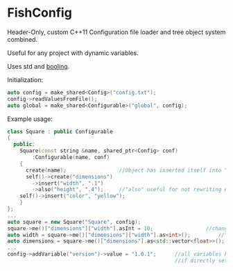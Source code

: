 # FishConfig
Header-Only, custom C++11 Configuration file loader and tree object system combined. 

Useful for any project with dynamic variables. 

Uses std and [boolinq](https://github.com/k06a/boolinq).

Initialization:
```c++
auto config = make_shared<Config>("config.txt");
config->readValuesFromFile();
auto global = make_shared<Configurable>("global", config);
```
Example usage:
```c++
class Square : public Configurable
{
  public:
	Square(const string &name, shared_ptr<Config> conf)
		:Configurable(name, conf)
	{
	  create(name);                 //Object has inserted itself into "conf" 
	  self()->create("dimensions")
  	    ->insert("width", ".1")   
    	->also("height", ".4");     //"also" useful for not rewriting entire statement for every tree element
    self()->insert("color", "yellow");
	}
};
...
auto square = new Square("Square", config);
square->me()["dimensions"]["width"].asInt = 10;       			//changes width property to 10
auto width = square->me()["dimensions"]["width"].as<int>();        	//"as" method available for other types
auto dimensions = square->me()["dimensions"].as<std::vector<float>>();  //only works if all children are floats
...
config->addVariable("version")->value = "1.0.1";      //all variables have a "value" string
                                                      //if directly set like this, the as*** variables are not available


```

